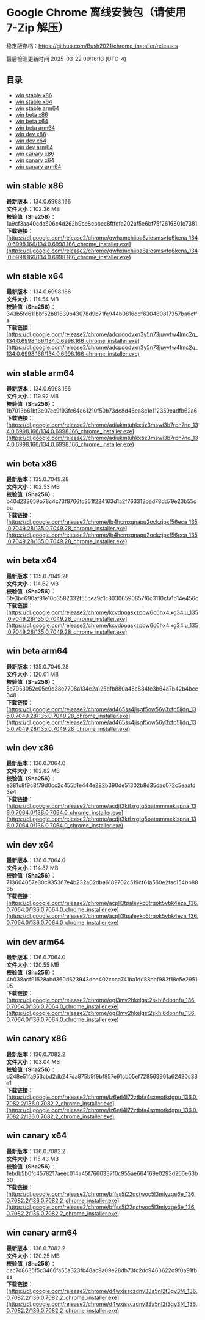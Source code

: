 # Google Chrome 离线安装包（请使用 7-Zip 解压）
稳定版存档：<https://github.com/Bush2021/chrome_installer/releases>

最后检测更新时间
2025-03-22 00:16:13 (UTC-4)

## 目录
* [win stable x86](https://github.com/Bush2021/chrome_installer?tab=readme-ov-file#win-stable-x86)
* [win stable x64](https://github.com/Bush2021/chrome_installer?tab=readme-ov-file#win-stable-x64)
* [win stable arm64](https://github.com/Bush2021/chrome_installer?tab=readme-ov-file#win-stable-arm64)
* [win beta x86](https://github.com/Bush2021/chrome_installer?tab=readme-ov-file#win-beta-x86)
* [win beta x64](https://github.com/Bush2021/chrome_installer?tab=readme-ov-file#win-beta-x64)
* [win beta arm64](https://github.com/Bush2021/chrome_installer?tab=readme-ov-file#win-beta-arm64)
* [win dev x86](https://github.com/Bush2021/chrome_installer?tab=readme-ov-file#win-dev-x86)
* [win dev x64](https://github.com/Bush2021/chrome_installer?tab=readme-ov-file#win-dev-x64)
* [win dev arm64](https://github.com/Bush2021/chrome_installer?tab=readme-ov-file#win-dev-arm64)
* [win canary x86](https://github.com/Bush2021/chrome_installer?tab=readme-ov-file#win-canary-x86)
* [win canary x64](https://github.com/Bush2021/chrome_installer?tab=readme-ov-file#win-canary-x64)
* [win canary arm64](https://github.com/Bush2021/chrome_installer?tab=readme-ov-file#win-canary-arm64)

## win stable x86
**最新版本**：134.0.6998.166  
**文件大小**：102.36 MB  
**校验值（Sha256）**：1a9cf3aa40cda606c4d262b9ce8ebbec8fffdfa202af5e6bf75f2616801e7381  
**下载链接**：[https://dl.google.com/release2/chrome/gwhxmchiipa6ziesmsvfq6kena_134.0.6998.166/134.0.6998.166_chrome_installer.exe](https://dl.google.com/release2/chrome/gwhxmchiipa6ziesmsvfq6kena_134.0.6998.166/134.0.6998.166_chrome_installer.exe)  

## win stable x64
**最新版本**：134.0.6998.166  
**文件大小**：114.54 MB  
**校验值（Sha256）**：343b5fd611bbf52b81839b43078d9b71fe944b0816ddf630480817357ba6cffe  
**下载链接**：[https://dl.google.com/release2/chrome/adcpdodvxn3y5n73juvvfw4lmc2q_134.0.6998.166/134.0.6998.166_chrome_installer.exe](https://dl.google.com/release2/chrome/adcpdodvxn3y5n73juvvfw4lmc2q_134.0.6998.166/134.0.6998.166_chrome_installer.exe)  

## win stable arm64
**最新版本**：134.0.6998.166  
**文件大小**：119.92 MB  
**校验值（Sha256）**：1b7013b61bf3e07cc9f93fc64e61210f50b73dc8d46ea8c1e112359eadfb62a6  
**下载链接**：[https://dl.google.com/release2/chrome/adiukmtuhkxtiz3mswi3b7rph7nq_134.0.6998.166/134.0.6998.166_chrome_installer.exe](https://dl.google.com/release2/chrome/adiukmtuhkxtiz3mswi3b7rph7nq_134.0.6998.166/134.0.6998.166_chrome_installer.exe)  

## win beta x86
**最新版本**：135.0.7049.28  
**文件大小**：102.53 MB  
**校验值（Sha256）**：b40d232659b78c4c73f8766fc351f224163d1a2f763312bad78dd79e23b55cba  
**下载链接**：[https://dl.google.com/release2/chrome/lb4hcmxgnapu2ockzjpxf56eca_135.0.7049.28/135.0.7049.28_chrome_installer.exe](https://dl.google.com/release2/chrome/lb4hcmxgnapu2ockzjpxf56eca_135.0.7049.28/135.0.7049.28_chrome_installer.exe)  

## win beta x64
**最新版本**：135.0.7049.28  
**文件大小**：114.62 MB  
**校验值（Sha256）**：6fe3bc690af91e10d3582332f55cea9c1c80306590857f6c3110cfa1b14e456c  
**下载链接**：[https://dl.google.com/release2/chrome/kcvdpoasxzpbw6o6hx4lxg34iu_135.0.7049.28/135.0.7049.28_chrome_installer.exe](https://dl.google.com/release2/chrome/kcvdpoasxzpbw6o6hx4lxg34iu_135.0.7049.28/135.0.7049.28_chrome_installer.exe)  

## win beta arm64
**最新版本**：135.0.7049.28  
**文件大小**：120.01 MB  
**校验值（Sha256）**：5e7953052e05e9d38e7708a134e2a125bfb880a45e884fc3b64a7b42b4bee348  
**下载链接**：[https://dl.google.com/release2/chrome/ad465ss4jisgf5ow56y3xfp5ljdq_135.0.7049.28/135.0.7049.28_chrome_installer.exe](https://dl.google.com/release2/chrome/ad465ss4jisgf5ow56y3xfp5ljdq_135.0.7049.28/135.0.7049.28_chrome_installer.exe)  

## win dev x86
**最新版本**：136.0.7064.0  
**文件大小**：102.82 MB  
**校验值（Sha256）**：e381c8f9c8f79d0cc2c455b1e444e282b390de51302b8d35dac072c5eaafd3e4  
**下载链接**：[https://dl.google.com/release2/chrome/acdjt3ktfzrgtq5batmmmekispna_136.0.7064.0/136.0.7064.0_chrome_installer.exe](https://dl.google.com/release2/chrome/acdjt3ktfzrgtq5batmmmekispna_136.0.7064.0/136.0.7064.0_chrome_installer.exe)  

## win dev x64
**最新版本**：136.0.7064.0  
**文件大小**：114.87 MB  
**校验值（Sha256）**：713604057e30c935367e4b232a02dba6189702c519cf61a560e2fac154bb886b  
**下载链接**：[https://dl.google.com/release2/chrome/acpli3tpaleykc6trqok5vbk4eza_136.0.7064.0/136.0.7064.0_chrome_installer.exe](https://dl.google.com/release2/chrome/acpli3tpaleykc6trqok5vbk4eza_136.0.7064.0/136.0.7064.0_chrome_installer.exe)  

## win dev arm64
**最新版本**：136.0.7064.0  
**文件大小**：120.55 MB  
**校验值（Sha256）**：4b038acf91528abd360d623943dce402ccca741ba1dd88cbf983f18c5e295195  
**下载链接**：[https://dl.google.com/release2/chrome/ogi3mv2hkelgst2skhi6dbnnfu_136.0.7064.0/136.0.7064.0_chrome_installer.exe](https://dl.google.com/release2/chrome/ogi3mv2hkelgst2skhi6dbnnfu_136.0.7064.0/136.0.7064.0_chrome_installer.exe)  

## win canary x86
**最新版本**：136.0.7082.2  
**文件大小**：103.04 MB  
**校验值（Sha256）**：d248e51fa953cbd2db247da875b9f9bf857e91cb05ef729569901a62430c33a1  
**下载链接**：[https://dl.google.com/release2/chrome/lz6etl4l72ztbfa4sxmotkdgpu_136.0.7082.2/136.0.7082.2_chrome_installer.exe](https://dl.google.com/release2/chrome/lz6etl4l72ztbfa4sxmotkdgpu_136.0.7082.2/136.0.7082.2_chrome_installer.exe)  

## win canary x64
**最新版本**：136.0.7082.2  
**文件大小**：115.43 MB  
**校验值（Sha256）**：1ebdb5b0fc4578217aeec014a45f7660337f0c955ae664169e0293d256e63b30  
**下载链接**：[https://dl.google.com/release2/chrome/bffss5j22qctwoc5l3mlyzge6e_136.0.7082.2/136.0.7082.2_chrome_installer.exe](https://dl.google.com/release2/chrome/bffss5j22qctwoc5l3mlyzge6e_136.0.7082.2/136.0.7082.2_chrome_installer.exe)  

## win canary arm64
**最新版本**：136.0.7082.2  
**文件大小**：120.25 MB  
**校验值（Sha256）**：cac7d8635f5c3466fa55a323fb48ac9a09e28db73fc2dc9463622d9f0a91fbea  
**下载链接**：[https://dl.google.com/release2/chrome/d4wxjssczdny33a5nl2t3gy3f4_136.0.7082.2/136.0.7082.2_chrome_installer.exe](https://dl.google.com/release2/chrome/d4wxjssczdny33a5nl2t3gy3f4_136.0.7082.2/136.0.7082.2_chrome_installer.exe)  

